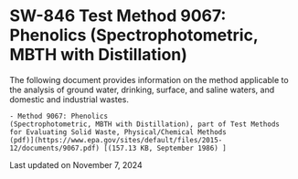 
# SW-846 Test Method 9067: Phenolics (Spectrophotometric, MBTH with Distillation)  


The following document provides information on the method applicable to
the analysis of ground water, drinking, surface, and saline waters, and
domestic and industrial wastes.

    - Method 9067: Phenolics
    (Spectrophotometric, MBTH with Distillation), part of Test Methods
    for Evaluating Solid Waste, Physical/Chemical Methods
    (pdf)](https://www.epa.gov/sites/default/files/2015-12/documents/9067.pdf) [(157.13 KB, September 1986) ] 

Last updated on November 7, 2024


